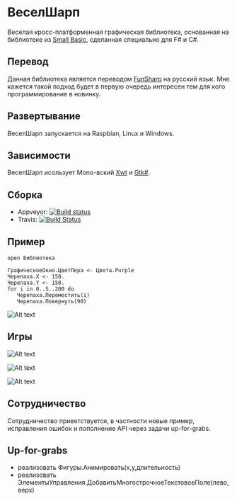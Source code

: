 # ВеселШарп
Веселая кросс-платформенная графическая библиотека, основанная на библиотеке из [Small Basic](http://smallbasic.com/), сделанная специально для F# и C#.

## Перевод

Данная библиотека является переводом [FunSharp](https://github.com/ptrelford/FunSharp) на русский язык. Мне кажется такой подход будет в первую очередь интересен тем для кого программирование в новинку.

## Развертывание

ВеселШарп запускается на Raspbian, Linux и Windows.

## Зависимости

ВеселШарп исользует Mono-вский [Xwt](https://github.com/mono/xwt) и [Gtk#](http://www.mono-project.com/docs/gui/gtksharp/).

## Сборка

* Appveyor: [![Build status](https://ci.appveyor.com/api/projects/status/94dkcwcrkwhj06vj?svg=true)](https://ci.appveyor.com/project/ptrelford/funsharp)
* Travis: [![Build Status](https://travis-ci.org/ptrelford/FunSharp.png?branch=master)](https://travis-ci.org/ptrelford/FunSharp/)

## Пример

```F#
open Библиотека

ГрафическоеОкно.ЦветПера <- Цвета.Purple
Черепаха.X <- 150.
Черепаха.Y <- 150.
for i in 0..5..200 do
   Черепаха.Переместить(i)
   Черепаха.Повернуть(90)
```
![Alt text](http://trelford.com/FunSharp/Turtle_Example.png "Пример Черепахи")

## Игры

![Alt text](http://trelford.com/FunSharp/1942.png "1942")

![Alt text](http://trelford.com/FunSharp/Asteroids.png "Астероиды")

![Alt text](http://trelford.com/FunSharp/Tetris.png "Тетрис")

## Сотрудничество

Сотрудничество приветствуется, в частности новые пример, исправления ошибок и пополнение API через задачи up-for-grabs.

## Up-for-grabs

- реализовать Фигуры.Анимировать(x,y,длительность)
- реализовать ЭлементыУправления.ДобавитьМногострочноеТекстовоеПоле(лево,верх)
